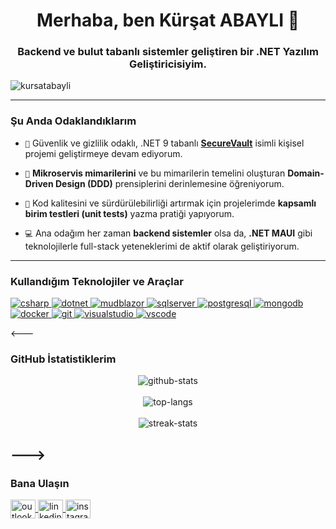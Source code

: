 <h1 align="center">Merhaba, ben Kürşat ABAYLI 👋</h1>
<h3 align="center">Backend ve bulut tabanlı sistemler geliştiren bir .NET Yazılım Geliştiricisiyim.</h3>

<p align="left"> 
  <img src="https://komarev.com/ghpvc/?username=kursatabayli&label=Profil_Görüntülenme&color=512BD4&style=flat" alt="kursatabayli" /> 
</p>

---

### Şu Anda Odaklandıklarım

- `🚀` Güvenlik ve gizlilik odaklı, .NET 9 tabanlı **[SecureVault](https://github.com/kursatabayli/SecureVault)** isimli kişisel projemi geliştirmeye devam ediyorum.

- `🧠` **Mikroservis mimarilerini** ve bu mimarilerin temelini oluşturan **Domain-Driven Design (DDD)** prensiplerini derinlemesine öğreniyorum.

- `🧪` Kod kalitesini ve sürdürülebilirliği artırmak için projelerimde **kapsamlı birim testleri (unit tests)** yazma pratiği yapıyorum.

- `💻` Ana odağım her zaman **backend sistemler** olsa da, **.NET MAUI** gibi teknolojilerle full-stack yeteneklerimi de aktif olarak geliştiriyorum.

---

### Kullandığım Teknolojiler ve Araçlar

<p align="left">
  <a href="https://dotnet.microsoft.com/" target="_blank" rel="noreferrer"> 
    <img src="https://img.shields.io/badge/C%23-239120?style=for-the-badge&logo=c-sharp&logoColor=white" alt="csharp"/> 
  </a>
  <a href="https://dotnet.microsoft.com/" target="_blank" rel="noreferrer"> 
    <img src="https://img.shields.io/badge/.NET-512BD4?style=for-the-badge&logo=dotnet&logoColor=white" alt="dotnet"/> 
  </a>
  <a href="https://mudblazor.com/" target="_blank" rel="noreferrer"> 
    <img src="https://img.shields.io/badge/MudBlazor-594AE2?style=for-the-badge&logo=blazor&logoColor=white" alt="mudblazor"/> 
  </a>
  
  <a href="https://www.microsoft.com/sql-server" target="_blank" rel="noreferrer"> 
    <img src="https://img.shields.io/badge/Microsoft_SQL_Server-CC2927?style=for-the-badge&logo=microsoft-sql-server&logoColor=white" alt="sqlserver"/> 
  </a>
  <a href="https://www.postgresql.org" target="_blank" rel="noreferrer"> 
    <img src="https://img.shields.io/badge/PostgreSQL-4169E1?style=for-the-badge&logo=postgresql&logoColor=white" alt="postgresql"/> 
  </a>
  <a href="https://www.mongodb.com/" target="_blank" rel="noreferrer"> 
    <img src="https://img.shields.io/badge/MongoDB-47A248?style=for-the-badge&logo=mongodb&logoColor=white" alt="mongodb"/> 
  </a>
  
  <a href="https://www.docker.com/" target="_blank" rel="noreferrer"> 
    <img src="https://img.shields.io/badge/Docker-2496ED?style=for-the-badge&logo=docker&logoColor=white" alt="docker"/> 
  </a>
  <a href="https://git-scm.com/" target="_blank" rel="noreferrer"> 
    <img src="https://img.shields.io/badge/git-%23F05033.svg?style=for-the-badge&logo=git&logoColor=white" alt="git"/> 
  </a>
  <a href="https://visualstudio.microsoft.com/" target="_blank" rel="noreferrer"> 
    <img src="https://img.shields.io/badge/Visual_Studio-5C2D91?style=for-the-badge&logo=visualstudio&logoColor=white" alt="visualstudio"/> 
  </a>
  <a href="https://code.visualstudio.com/" target="_blank" rel="noreferrer"> 
    <img src="https://img.shields.io/badge/VS_Code-007ACC?style=for-the-badge&logo=visualstudiocode&logoColor=white" alt="vscode"/> 
  </a>
</p>

<---

### GitHub İstatistiklerim

<p align="center">
  <img align="center" src="https://github-readme-stats.vercel.app/api?username=kursatabayli&show_icons=true&locale=tr&theme=radical&count_private=true" alt="github-stats" />
  <br/><br/>
  <img align="center" src="https://github-readme-stats.vercel.app/api/top-langs?username=kursatabayli&show_icons=true&locale=tr&layout=compact&theme=radical" alt="top-langs" />
  <br/><br/>
  <img align="center" src="https://github-readme-streak-stats.herokuapp.com/?user=kursatabayli&theme=radical" alt="streak-stats" />
</p>

--->
---

### Bana Ulaşın

<p align="left">
<a href="mailto:kursatabayli@outlook.com" target="_blank">
    <img align="center" src="https://raw.githubusercontent.com/rahuldkjain/github-profile-readme-generator/master/src/images/icons/Social/microsoft-outlook.svg" alt="outlook" height="30" width="40" />
  </a>
  <a href="https://linkedin.com/in/kursatabayli" target="_blank">
    <img align="center" src="https://raw.githubusercontent.com/rahuldkjain/github-profile-readme-generator/master/src/images/icons/Social/linked-in-alt.svg" alt="linkedin" height="30" width="40" />
  </a>
  <a href="https://instagram.com/kursat.abayli" target="_blank">
    <img align="center" src="https://raw.githubusercontent.com/rahuldkjain/github-profile-readme-generator/master/src/images/icons/Social/instagram.svg" alt="instagram" height="30" width="40" />
  </a>
</p>
